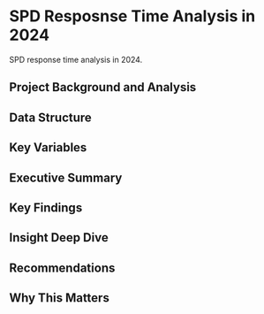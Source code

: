 # SPD Resposnse Time Analysis in 2024
SPD response time analysis in 2024.

## Project Background and Analysis

## Data Structure

## Key Variables

## Executive Summary

## Key Findings

## Insight Deep Dive

## Recommendations

## Why This Matters
